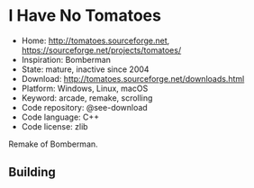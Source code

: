# I Have No Tomatoes

- Home: http://tomatoes.sourceforge.net, https://sourceforge.net/projects/tomatoes/
- Inspiration: Bomberman
- State: mature, inactive since 2004
- Download: http://tomatoes.sourceforge.net/downloads.html
- Platform: Windows, Linux, macOS
- Keyword: arcade, remake, scrolling
- Code repository: @see-download
- Code language: C++
- Code license: zlib

Remake of Bomberman.

## Building
